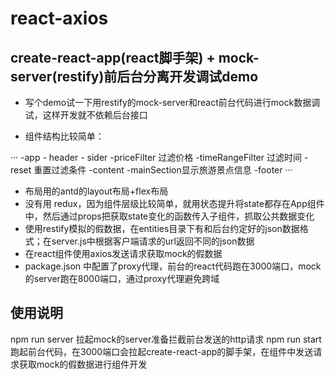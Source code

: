 # react-axios

## create-react-app(react脚手架) + mock-server(restify)前后台分离开发调试demo

- 写个demo试一下用restify的mock-server和react前台代码进行mock数据调试，这样开发就不依赖后台接口

- 组件结构比较简单：

···
    -app
        - header
        - sider
          -priceFilter 过滤价格 
          -timeRangeFilter 过滤时间
          -reset 重置过滤条件
        -content
          -mainSection显示旅游景点信息
        -footer
···

- 布局用的antd的layout布局+flex布局
- 没有用 redux，因为组件层级比较简单，就用状态提升将state都存在App组件中，然后通过props把获取state变化的函数传入子组件，抓取公共数据变化
- 使用restify模拟的假数据，在entities目录下有和后台约定好的json数据格式；在server.js中根据客户端请求的url返回不同的json数据
- 在react组件使用axios发送请求获取mock的假数据
- package.json 中配置了proxy代理，前台的react代码跑在3000端口，mock的server跑在8000端口，通过proxy代理避免跨域

## 使用说明

npm run server 拉起mock的server准备拦截前台发送的http请求
npm run start 跑起前台代码，在3000端口会拉起create-react-app的脚手架，在组件中发送请求获取mock的假数据进行组件开发
